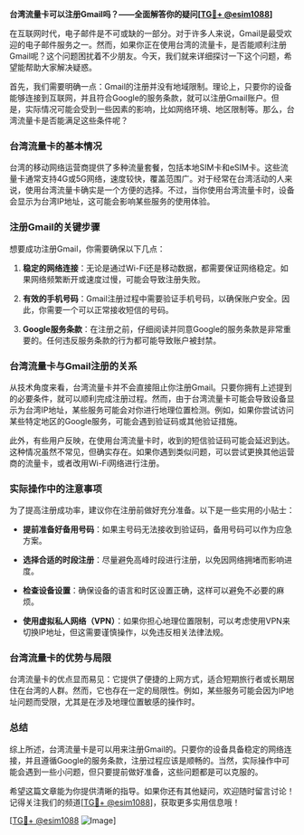 **台湾流量卡可以注册Gmail吗？——全面解答你的疑问[[TG💪+ @esim1088](https://t.me/s/esim1088)]**

在互联网时代，电子邮件是不可或缺的一部分。对于许多人来说，Gmail是最受欢迎的电子邮件服务之一。然而，如果你正在使用台湾的流量卡，是否能顺利注册Gmail呢？这个问题困扰着不少朋友。今天，我们就来详细探讨一下这个问题，希望能帮助大家解决疑惑。

首先，我们需要明确一点：Gmail的注册并没有地域限制。理论上，只要你的设备能够连接到互联网，并且符合Google的服务条款，就可以注册Gmail账户。但是，实际情况可能会受到一些因素的影响，比如网络环境、地区限制等。那么，台湾流量卡是否能满足这些条件呢？

### 台湾流量卡的基本情况

台湾的移动网络运营商提供了多种流量套餐，包括本地SIM卡和eSIM卡。这些流量卡通常支持4G或5G网络，速度较快，覆盖范围广。对于经常在台湾活动的人来说，使用台湾流量卡确实是一个方便的选择。不过，当你使用台湾流量卡时，设备会显示为台湾IP地址，这可能会影响某些服务的使用体验。

### 注册Gmail的关键步骤

想要成功注册Gmail，你需要确保以下几点：

1. **稳定的网络连接**：无论是通过Wi-Fi还是移动数据，都需要保证网络稳定。如果网络频繁断开或速度过慢，可能会导致注册失败。
   
2. **有效的手机号码**：Gmail注册过程中需要验证手机号码，以确保账户安全。因此，你需要一个可以正常接收短信的号码。

3. **Google服务条款**：在注册之前，仔细阅读并同意Google的服务条款是非常重要的。任何违反服务条款的行为都可能导致账户被封禁。

### 台湾流量卡与Gmail注册的关系

从技术角度来看，台湾流量卡并不会直接阻止你注册Gmail。只要你拥有上述提到的必要条件，就可以顺利完成注册过程。然而，由于台湾流量卡可能会导致设备显示为台湾IP地址，某些服务可能会对你进行地理位置检测。例如，如果你尝试访问某些特定地区的Google服务，可能会遇到验证码或其他验证措施。

此外，有些用户反映，在使用台湾流量卡时，收到的短信验证码可能会延迟到达。这种情况虽然不常见，但确实存在。如果你遇到类似问题，可以尝试更换其他运营商的流量卡，或者改用Wi-Fi网络进行注册。

### 实际操作中的注意事项

为了提高注册成功率，建议你在注册前做好充分准备。以下是一些实用的小贴士：

- **提前准备好备用号码**：如果主号码无法接收到验证码，备用号码可以作为应急方案。
  
- **选择合适的时段注册**：尽量避免高峰时段进行注册，以免因网络拥堵而影响进度。

- **检查设备设置**：确保设备的语言和时区设置正确，这样可以避免不必要的麻烦。

- **使用虚拟私人网络（VPN）**：如果你担心地理位置限制，可以考虑使用VPN来切换IP地址，但这需要谨慎操作，以免违反相关法律法规。

### 台湾流量卡的优势与局限

台湾流量卡的优点显而易见：它提供了便捷的上网方式，适合短期旅行者或长期居住在台湾的人群。然而，它也存在一定的局限性。例如，某些服务可能会因为IP地址问题而受限，尤其是在涉及地理位置敏感的操作时。

### 总结

综上所述，台湾流量卡是可以用来注册Gmail的。只要你的设备具备稳定的网络连接，并且遵循Google的服务条款，注册过程应该是顺畅的。当然，实际操作中可能会遇到一些小问题，但只要提前做好准备，这些问题都是可以克服的。

希望这篇文章能为你提供清晰的指导。如果你还有其他疑问，欢迎随时留言讨论！记得关注我们的频道[[TG💪+ @esim1088](https://t.me/s/esim1088)]，获取更多实用信息哦！

[[TG💪+ @esim1088](https://t.me/s/esim1088) ![Image](https://i.postimg.cc/4NQfJmqS/Snipaste-2025-05-13-00-14-12.png)]